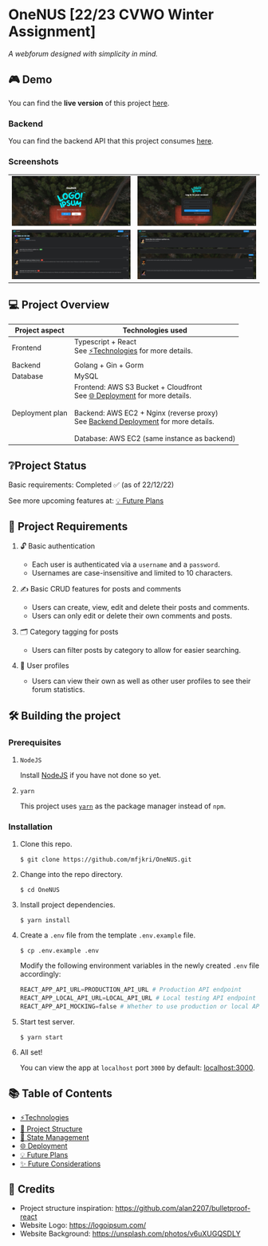 # OneNUS [22/23 CVWO Winter Assignment]

_A webforum designed with simplicity in mind._

## 🎮 Demo

You can find the **live version** of this project [here](https://app.onenus.link).

### Backend

You can find the backend API that this project consumes [here](https://github.com/mfjkri/OneNUS-Backend).

### Screenshots

|                                     |                                       |
| :---------------------------------: | :-----------------------------------: |
| ![Landing](docs/images/landing.jpg) |   ![Login](docs/images/loginv2.jpg)   |
|   ![Posts](docs/images/posts.jpg)   | ![PostView](docs/images/postview.jpg) |

## 💻 Project Overview

| Project aspect  | Technologies used                                                                                                                                                                                                                                                                                                                        |
| --------------- | ---------------------------------------------------------------------------------------------------------------------------------------------------------------------------------------------------------------------------------------------------------------------------------------------------------------------------------------- |
| Frontend        | Typescript + React<br>See [⚡️Technologies](docs/technologies-used.md#%EF%B8%8Ftechnologies) for more details.                                                                                                                                                                                                                           |
| Backend         | Golang + Gin + Gorm                                                                                                                                                                                                                                                                                                                      |
| Database        | MySQL                                                                                                                                                                                                                                                                                                                                    |
| Deployment plan | Frontend: AWS S3 Bucket + Cloudfront<br>See [🌐 Deployment](docs/deployment.md#-deployment) for more details.<br><br>Backend: AWS EC2 + Nginx (reverse proxy)<br>See [Backend Deployment](https://github.com/mfjkri/OneNUS-Backend/blob/master/docs/deployment.md) for more details.<br><br>Database: AWS EC2 (same instance as backend) |

## ❔Project Status

Basic requirements: Completed ✅ (as of 22/12/22)

See more upcoming features at: [💡 Future Plans](docs/project-plans.md#-future-plans)

## 📌 Project Requirements

1. 🔓 Basic authentication

   - Each user is authenticated via a `username` and a `password`.
   - Usernames are case-insensitive and limited to 10 characters.

2. ✍️ Basic CRUD features for posts and comments

   - Users can create, view, edit and delete their posts and comments.
   - Users can only edit or delete their own comments and posts.

3. 🗂 Category tagging for posts

   - Users can filter posts by category to allow for easier searching.

4. 👤 User profiles
   - Users can view their own as well as other user profiles to see their forum statistics.

## 🛠 Building the project

### Prerequisites

1. `NodeJS`

   Install [NodeJS](https://nodejs.org/en/download/) if you have not done so yet.

2. `yarn`

   This project uses [`yarn`](https://classic.yarnpkg.com/lang/en/docs/install/) as the package manager instead of `npm`.

### Installation

1. Clone this repo.
   ```
   $ git clone https://github.com/mfjkri/OneNUS.git
   ```
2. Change into the repo directory.
   ```
   $ cd OneNUS
   ```
3. Install project dependencies.

   ```
   $ yarn install
   ```

4. Create a `.env` file from the template `.env.example` file.

   ```
   $ cp .env.example .env
   ```

   Modify the following environment variables in the newly created `.env` file accordingly:

   ```python
   REACT_APP_API_URL=PRODUCTION_API_URL # Production API endpoint
   REACT_APP_LOCAL_API_URL=LOCAL_API_URL # Local testing API endpoint
   REACT_APP_API_MOCKING=false # Whether to use production or local API for local testing (in production mode it will use PRODUCTION_API_URL regardless)
   ```

5. Start test server.

   ```
   $ yarn start
   ```

6. All set!

   You can view the app at `localhost` port `3000` by default: [localhost:3000](http://localhost:3000).

## 📚 Table of Contents

- [⚡️Technologies](docs/technologies-used.md#%EF%B8%8Ftechnologies)
- [📂 Project Structure](docs/project-details.md#-project-structure)
- [💾 State Management](docs/project-details.md#-state-management)
- [🌐 Deployment](docs/deployment.md#-deployment)
- [💡 Future Plans](docs/project-plans.md#-future-plans)
- [✨ Future Considerations](docs/technologies-used.md#-future-considerations)

## 👏 Credits

- Project structure inspiration: https://github.com/alan2207/bulletproof-react
- Website Logo: https://logoipsum.com/
- Website Background: https://unsplash.com/photos/v6uXUGQSDLY
